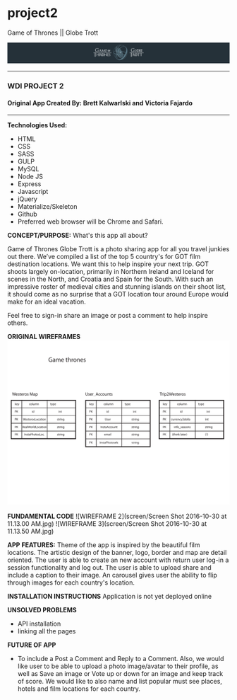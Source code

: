 # project2

Game of Thrones || Globe Trott

![GAME OF THRONES GLOBE TROTT](public/images/goft-banner.png)
*************************************************

### WDI PROJECT 2

#### Original App Created By: Brett Kalwarlski and Victoria Fajardo
************************************************
**Technologies Used:**
- HTML
- CSS
- SASS
- GULP
- MySQL
- Node JS
- Express
- Javascript
- jQuery
- Materialize/Skeleton
- Github
- Preferred web browser will be Chrome and Safari.

**CONCEPT/PURPOSE:**
What's this app all about?

Game of Thrones Globe Trott is a photo sharing app for all you travel junkies out there.
We’ve compiled a list of the top 5 country's for GOT film destination locations.
We want this to help inspire your next trip.
GOT shoots largely on-location, primarily in Northern Ireland and
Iceland for scenes in the North, and Croatia and Spain for the South.
With such an impressive roster of medieval cities and stunning islands on
their shoot list, it should come as no surprise that a GOT location tour around
Europe would make for an ideal vacation.

Feel free to sign-in share an image or post a comment to help inspire others.



**ORIGINAL WIREFRAMES**
![WIREFRAME 1](screen/GofT_project_details.jpg)

**FUNDAMENTAL CODE**
![WIREFRAME 2](screen/Screen Shot 2016-10-30 at 11.13.00 AM.jpg)
![WIREFRAME 3](screen/Screen Shot 2016-10-30 at 11.13.50 AM.jpg)

**APP FEATURES:**
Theme of the app is inspired by the beautiful film locations.  The artistic design of the banner, logo, border and map are detail oriented.  The user is able to create an new account with return user log-in a session functionality and log out.  The user is able to upload share and include a caption to their image. An carousel gives user the ability to flip through images for each country's location.  

**INSTALLATION INSTRUCTIONS**
Application is not yet deployed online

**UNSOLVED PROBLEMS**
- API installation
- linking all the pages


**FUTURE OF APP**
- To include a Post a Comment and Reply to a Comment. Also, we would like user to be able to upload a photo image/avatar to their profile, as well as Save an image or Vote up or down for an image and keep track of score.  We would like to also name and list popular must see places, hotels and film locations for each country.
